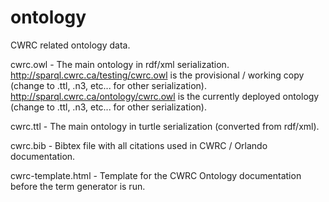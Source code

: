 # ontology
CWRC related ontology data.

cwrc.owl - The main ontology in rdf/xml serialization.
http://sparql.cwrc.ca/testing/cwrc.owl is the provisional / working copy (change to .ttl, .n3, etc... for other serialization).
http://sparql.cwrc.ca/ontology/cwrc.owl is the currently deployed ontology  (change to .ttl, .n3, etc... for other serialization).

cwrc.ttl - The main ontology in turtle serialization (converted from rdf/xml).

cwrc.bib - Bibtex file with all citations used in CWRC / Orlando documentation.

cwrc-template.html - Template for the CWRC Ontology documentation before the term generator is run.
